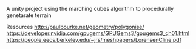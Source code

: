 A unity project using the marching cubes algorithm to procedurally genetarate terrain

Resources
http://paulbourke.net/geometry/polygonise/
https://developer.nvidia.com/gpugems/GPUGems3/gpugems3_ch01.html
https://people.eecs.berkeley.edu/~jrs/meshpapers/LorensenCline.pdf
